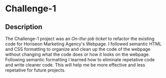 # Challenge-1

## Description

The Challenge-1 project was an *On-the-job ticket* to refactor the existing code for Horiseon Marketing Agency's Webpage. I followed semantic HTML and CSS formatting to organize and clean up the code of the webpage without changing what the code does or how it looks on the webpage. Following semantic formatting I learned how to eliminate repetative code and write cleaner code. This will help me be more effective and less repetative for future projects.

## 